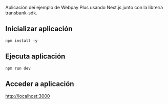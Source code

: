 Aplicación dei ejemplo de Webpay Plus usando Next.js junto con la librería transbank-sdk.
## Inicializar aplicación
    npm install -y
## Ejecuta aplicación
    npm run dev
## Acceder a aplicación
 [http://localhost:3000](http://localhost:3000)
